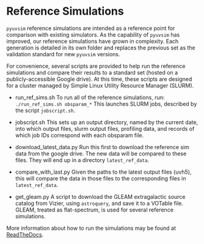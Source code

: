 # Reference Simulations

``pyuvsim`` reference simulations are intended as a reference point for comparison
with existing simulators. As the capability of `pyuvsim` has improved, our
reference simulations have grown in complexity. Each generation is detailed in its own
folder and replaces the previous set as the validation standard for new `pyuvsim`
versions.

For convenience, several scripts are provided to help run the reference simulations and
compare their results to a standard set (hosted on a publicly-accessible Google drive).
At this time, these scripts are designed for a cluster managed by Simple Linux Utility Resource
Manager (SLURM).


 - run_ref_sims.sh
        To run all of the reference simulations, run:
        ```
            ./run_ref_sims.sh obsparam_*
        ```
        This launches SLURM jobs, described by the script `jobscript.sh`.

 - jobscript.sh
        This sets up an output directory, named by the current date, into which output files,
        slurm output files, profiling data, and records of which job IDs correspond with each obsparam file.

 - download_latest_data.py
        Run this first to download the reference sim data from the google drive. The new data will be
        compared to these files. They will end up in a directory `latest_ref_data`.

 - compare_with_last.py
        Given the paths to the latest output files (uvh5), this will compare the data in those files
        to the corresponding files in `latest_ref_data`.

 - get_gleam.py
        A script to download the GLEAM extragalactic source catalog from Vizier, using `astroquery`,
        and save it to a VOTable file. GLEAM, treated as flat-spectrum, is used for several reference simulations.


More information about how to run the simulations may be found at
[ReadTheDocs](https://pyuvsim.readthedocs.io/en/latest/usage.html).
